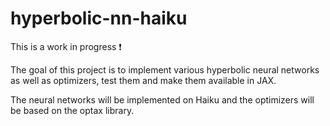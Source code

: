 # hyperbolic-nn-haiku

This is a work in progress ❗

The goal of this project is to implement various hyperbolic neural networks as well as optimizers, test them and make them available in JAX.

The neural networks will be implemented on Haiku and the optimizers will be based on the optax library.